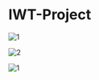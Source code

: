 # IWT-Project

![1](https://user-images.githubusercontent.com/88796808/146126246-0bb48e96-d553-4407-a6a1-4f7ff6b2aa56.jpg)


![2](https://user-images.githubusercontent.com/88796808/146126243-484d5631-3445-4dac-b61e-479ce8e805be.jpg)


![1](https://user-images.githubusercontent.com/88796808/146126246-0bb48e96-d553-4407-a6a1-4f7ff6b2aa56.jpg)
